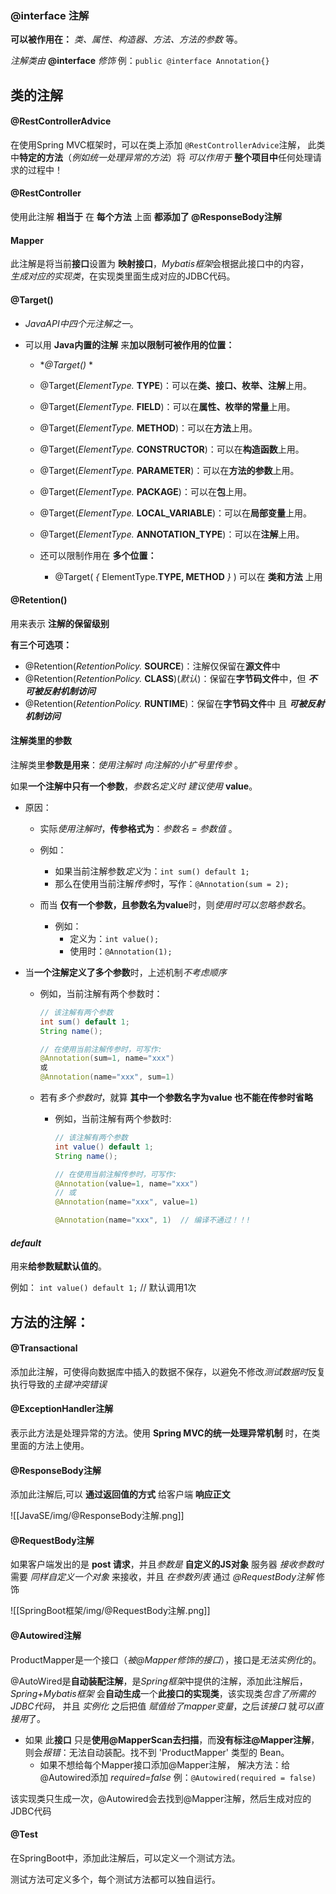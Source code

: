 
### **@interface 注解**

**可以被作用在：** *类、属性、构造器、方法、方法的参数* 等。

*注解类由* **@interface** *修饰*
例：`public @interface Annotation{}`


## 类的注解

#### **@RestControllerAdvice**

在使用Spring MVC框架时，可以在类上添加 `@RestControllerAdvice`注解，
此类中**特定的方法**（*例如统一处理异常的方法*）将 *可以作用于* **整个项目中**任何处理请求的过程中！


#### **@RestController**

使用此注解 **相当于** 在 **每个方法** 上面 **都添加了 @ResponseBody注解**

#### **Mapper**

此注解是将当前**接口**设置为 **映射接口**，*Mybatis框架*会根据此接口中的内容，  
*生成对应的实现类*，在实现类里面生成对应的JDBC代码。


#### **@Target()** 

  - *JavaAPI中四个元注解之一*。
  
  - 可以用 **Java内置的注解** 来**加以限制可被作用的位置：**
    - **@Target()*  *
    - @Target(*ElementType.* **TYPE**)：可以在**类、接口、枚举、注解**上用。
    - @Target(*ElementType.* **FIELD**)：可以在**属性、枚举的常量**上用。
    - @Target(*ElementType.* **METHOD**)：可以在**方法**上用。
    - @Target(*ElementType.* **CONSTRUCTOR**)：可以在**构造函数**上用。
    
    - @Target(*ElementType.* **PARAMETER**)：可以在**方法的参数**上用。
    - @Target(*ElementType.* **PACKAGE**)：可以在**包**上用。
    - @Target(*ElementType.* **LOCAL_VARIABLE**)：可以在**局部变量**上用。
    - @Target(*ElementType.* **ANNOTATION_TYPE**)：可以在**注解**上用。
    
    - 还可以限制作用在 **多个位置：** 
      - @Target( *{* ElementType.**TYPE, METHOD** *}* ) 可以在 **类和方法** 上用


#### **@Retention()**

用来表示 **注解的保留级别**

**有三个可选项：**
  - @Retention(*RetentionPolicy.* **SOURCE**)：注解仅保留在**源文件**中
  - @Retention(*RetentionPolicy.* **CLASS**)(*默认*)：保留在**字节码文件**中，但 ***不可被反射机制访问*** 
  - @Retention(*RetentionPolicy.* **RUNTIME**)：保留在**字节码文件**中 且 ***可被反射机制访问***




#### **注解类里的参数**

注解类里**参数是用来**：*使用注解时 向注解的小扩号里传参* 。

如果**一个注解中只有一个参数**，*参数名定义时 建议使用* **value**。
  - 原因：
    - 实际*使用注解时*，**传参格式为**：*参数名 = 参数值* 。
    - 例如：
        - 如果当前注解参数*定义*为：`int sum() default 1;`
        - 那么在使用当前注解*传参*时，写作：`@Annotation(sum = 2);`
    
    - 而当 **仅有一个参数，且参数名为value**时，则*使用时可以忽略参数名*。
        - 例如：
            - 定义为：`int value();`
            - 使用时：`@Annotation(1);`
    
- 当**一个注解定义了多个参数**时，上述机制*不考虑顺序*
    - 例如，当前注解有两个参数时：
        ```java
        // 该注解有两个参数
        int sum() default 1;  
        String name();
        
        // 在使用当前注解传参时，可写作:  
        @Annotation(sum=1, name="xxx")  
        或  
        @Annotation(name="xxx", sum=1)
        ```
    
    - 若有*多个参数时*，就算 **其中一个参数名字为value 也不能在传参时省略**
        - 例如，当前注解有两个参数时:
            ```java
            // 该注解有两个参数
            int value() default 1;  
            String name();  
            
            // 在使用当前注解传参时，可写作:  
            @Annotation(value=1, name="xxx")  
            // 或  
            @Annotation(name="xxx", value=1)  
            
            @Annotation(name="xxx", 1)  // 编译不通过！！!
            ```

#### *default*

用来**给参数赋默认值的**。

例如：
`int value() default 1;`      // 默认调用1次



## 方法的注解：

#### @Transactional

添加此注解，可使得向数据库中插入的数据不保存，以避免不修改*测试数据时*反复执行导致的*主键冲突错误*

#### @ExceptionHandler注解

表示此方法是处理异常的方法。使用 **Spring MVC的统一处理异常机制** 时，在类里面的方法上使用。

#### @ResponseBody注解

添加此注解后,可以 **通过返回值的方式** 给客户端 **响应正文**

![[JavaSE/img/@ResponseBody注解.png]]

#### @RequestBody注解

如果客户端发出的是 **post 请求**，并且*参数是* **自定义的JS对象**
服务器 *接收参数时* 需要 *同样自定义一个对象* 来接收，并且 *在参数列表* 通过 *@RequestBody注解* 修饰

![[SpringBoot框架/img/@RequestBody注解.png]]

#### @Autowired注解

ProductMapper是一个接口（*被@Mapper修饰的接口*），接口是*无法实例化*的。

@AutoWired是**自动装配注解**，是*Spring框架*中提供的注解，添加此注解后，
*Spring+Mybatis框架* 会**自动生成**一个**此接口的实现类**，该实现类*包含了所需的 JDBC代码*，
并且 *实例化* 之后把值 *赋值给了mapper变量*，之后*该接口* 就*可以直接用*了。

- 如果 此**接口** 只是**使用@MapperScan去扫描**，而**没有标注@Mapper注解**，则会*报错*：无法自动装配。找不到 'ProductMapper' 类型的 Bean。
    - 如果不想给每个Mapper接口添加@Mapper注解，
        解决方法：给@Autowired添加 *required=false*
            例：`@Autowired(required = false)`

该实现类只生成一次，@Autowired会去找到@Mapper注解，然后生成对应的JDBC代码


#### @Test

在SpringBoot中，添加此注解后，可以定义一个测试方法。

测试方法可定义多个，每个测试方法都可以独自运行。
